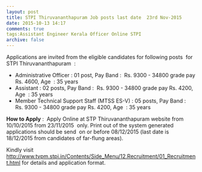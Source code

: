 ```yaml
---
layout: post
title: STPI Thiruvananthapuram Job posts last date  23rd Nov-2015   
date: 2015-10-13 14:17
comments: true
tags:Assistant Engineer Kerala Officer Online STPI 
archive: false
---
```


Applications are invited from the eligible candidates for following posts  for STPI Thiruvananthapuram  :

- Administrative Officer : 01 post, Pay Band :  Rs. 9300 - 34800 grade pay Rs. 4600, Age  : 35 years 
- Assistant : 02 posts, Pay Band :  Rs. 9300 - 34800 grade pay Rs. 4200, Age  : 35 years
- Member Technical Support Staff (MTSS ES-V) : 05 posts, Pay Band :  Rs. 9300 - 34800 grade pay Rs. 4200, Age  : 35 years

**How to Apply** :  Apply Online at STP Thiruvananthapuram website from 10/10/2015 from 23/11/2015  only. Print out of the system generated applications should be send  on or before 08/12/2015 (last date is 18/12/2015 from candidates of far-flung areas).

Kindly visit <http://www.tvpm.stpi.in/Contents/Side_Menu/12.Recruitment/01_Recruitment.html> for details and application format.



